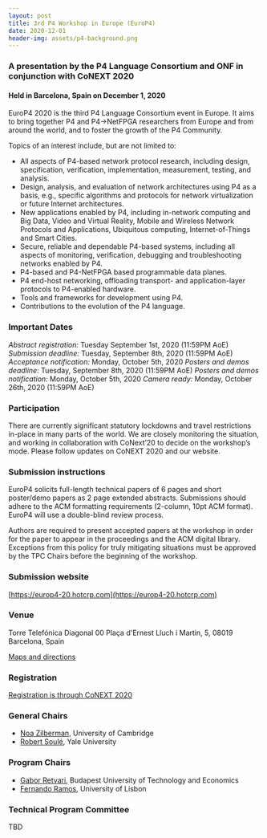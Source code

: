 ```yaml
---
layout: post
title: 3rd P4 Workshop in Europe (EuroP4)
date: 2020-12-01
header-img: assets/p4-background.png
---
```


### A presentation by the P4 Language Consortium and ONF in conjunction with CoNEXT 2020

#### Held in Barcelona, Spain on December 1, 2020

EuroP4 2020 is the third P4 Language Consortium event in Europe.
It aims to bring together P4 and P4->NetFPGA researchers from Europe and from around the world, and to foster the growth of the P4 Community.

Topics of an interest include, but are not limited to:
* All aspects of P4-based network protocol research, including design, specification, verification, implementation, measurement, testing, and analysis.
* Design, analysis, and evaluation of network architectures using P4 as a basis, e.g., specific algorithms and protocols for network virtualization or future Internet architectures.
* New applications enabled by P4, including in-network computing and Big Data, Video and Virtual Reality, Mobile and Wireless Network Protocols and Applications, Ubiquitous computing, Internet-of-Things and Smart Cities.
* Secure, reliable and dependable P4-based systems, including all aspects of monitoring, verification, debugging and troubleshooting networks enabled by P4.
* P4-based and P4-NetFPGA based programmable data planes.
* P4 end-host networking, offloading transport- and application-layer protocols to P4-enabled hardware.
* Tools and frameworks for development using P4.
* Contributions to the evolution of the P4 language.

### Important Dates

*Abstract registration:* Tuesday September 1st, 2020 (11:59PM AoE)
*Submission deadline:* Tuesday, September 8th, 2020 (11:59PM AoE)
*Acceptance notification:* Monday, October 5th, 2020
*Posters and demos deadline:* Tuesday, September 8th, 2020 (11:59PM AoE)
*Posters and demos notification:* Monday, October 5th, 2020
*Camera ready:* Monday, October 26th, 2020 (11:59PM AoE)

### Participation

There are currently significant statutory lockdowns and travel restrictions in-place in many parts of the world. We are closely monitoring the situation, and working in collaboration with CoNext’20 to decide on the workshop’s mode. Please follow updates on CoNEXT 2020 and our website.

### Submission instructions

EuroP4 solicits full-length technical papers of 6 pages and short poster/demo papers as 2 page extended abstracts. Submissions should adhere to the ACM formatting requirements (2-column, 10pt ACM format). EuroP4 will use a double-blind review process.

Authors are required to present accepted papers at the workshop in order for the paper to appear in the proceedings and the ACM digital library. Exceptions from this policy for truly mitigating situations must be approved by the TPC Chairs before the beginning of the workshop.

### Submission website

[https://europ4-20.hotcrp.com](https://europ4-20.hotcrp.com)

### Venue

Torre Telefónica Diagonal 00
Plaça d'Ernest Lluch i Martin, 5,
08019 Barcelona, Spain

[Maps and directions](https://www.google.com/maps?f=q&source=embed&hl=en&geocode=&q=Plaça+Ernest+Lluch+i+Mart%C3%AD,+5,+08019+Barcelona,+Spain&aq=&sll=41.412056,2.220692&sspn=0.006686,0.012295&ie=UTF8&hq=&hnear=Plaça+d%27Ernest+Lluch+i+Martin,+5,+08019+Barcelona,+Cataluña,+Spain&t=m&z=14&iwloc=A)

### Registration
[Registration is through CoNEXT 2020](https://conferences2.sigcomm.org/co-next/2020/)

### General Chairs
* [Noa Zilberman](https://www.cl.cam.ac.uk/~nz247), University of Cambridge
* [Robert Soulé](http://www.cs.yale.edu/homes/soule), Yale University

### Program Chairs
* [Gabor Retvari](http://lendulet.tmit.bme.hu/~retvari), Budapest University of Technology and Economics
* [Fernando Ramos](http://fvramos.at.di.fc.ul.pt), University of Lisbon

### Technical Program Committee

TBD
